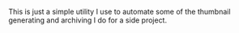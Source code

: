 This is just a simple utility I use to automate some of the thumbnail generating and archiving I do for a side project.
